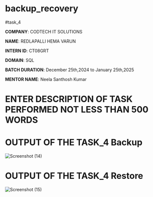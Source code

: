 # backup_recovery
#task_4

**COMPANY**: CODTECH IT SOLUTIONS

**NAME**: REDLAPALLI HEMA VARUN

**INTERN ID**: CT08GRT

**DOMAIN**: SQL

**BATCH DURATION**: December 25th,2024 to January 25th,2025

**MENTOR NAME**: Neela Santhosh Kumar

# ENTER DESCRIPTION OF TASK PERFORMED NOT LESS THAN 500 WORDS 

# OUTPUT OF THE TASK_4 Backup

![Screenshot (14)](https://github.com/user-attachments/assets/07f69ab7-9ed1-492e-817a-e6f11aedd5db)

# OUTPUT OF THE TASK_4 Restore 

![Screenshot (15)](https://github.com/user-attachments/assets/4894123b-f7cc-4917-8048-8c2be20c19d8)

